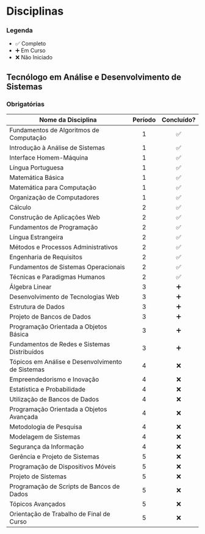# **Disciplinas**

### **Legenda**  
* ✅ Completo  
* ➕ Em Curso  
* ❌ Não Iniciado  

## **Tecnólogo em Análise e Desenvolvimento de Sistemas**  

### **Obrigatórias**  

| Nome da Disciplina                                      | Período | Concluído?   |  
|---------------------------------------------------------|:-------:|:------------:|  
| Fundamentos de Algoritmos de Computação                | 1       | ✅           |  
| Introdução à Análise de Sistemas                       | 1       | ✅           |  
| Interface Homem-Máquina                                | 1       | ✅           |  
| Língua Portuguesa                                      | 1       | ✅           |  
| Matemática Básica                                      | 1       | ✅           |  
| Matemática para Computação                             | 1       | ✅           |  
| Organização de Computadores                           | 1       | ✅           |  
| Cálculo                                               | 2       | ✅           |  
| Construção de Aplicações Web                          | 2       | ✅           |  
| Fundamentos de Programação                            | 2       | ✅           |  
| Língua Estrangeira                                    | 2       | ✅           |  
| Métodos e Processos Administrativos                  | 2       | ✅           |  
| Engenharia de Requisitos                              | 2       | ✅           |  
| Fundamentos de Sistemas Operacionais                 | 2       | ✅           |  
| Técnicas e Paradigmas Humanos                        | 2       | ✅           |  
| Álgebra Linear                                       | 3       | ➕           |  
| Desenvolvimento de Tecnologias Web                   | 3       | ➕           |  
| Estrutura de Dados                                   | 3       | ➕           |  
| Projeto de Bancos de Dados                           | 3       | ➕           |  
| Programação Orientada a Objetos Básica              | 3       | ➕           |  
| Fundamentos de Redes e Sistemas Distribuídos        | 3       | ➕           |  
| Tópicos em Análise e Desenvolvimento de Sistemas    | 4       | ❌           |  
| Empreendedorismo e Inovação                         | 4       | ❌           |  
| Estatística e Probabilidade                         | 4       | ❌           |  
| Utilização de Bancos de Dados                       | 4       | ❌           |  
| Programação Orientada a Objetos Avançada            | 4       | ❌           |  
| Metodologia de Pesquisa                             | 4       | ❌           |  
| Modelagem de Sistemas                               | 4       | ❌           |  
| Segurança da Informação                             | 4       | ❌           |  
| Gerência e Projeto de Sistemas                      | 5       | ❌           |  
| Programação de Dispositivos Móveis                  | 5       | ❌           |  
| Projeto de Sistemas                                 | 5       | ❌           |  
| Programação de Scripts de Bancos de Dados           | 5       | ❌           |  
| Tópicos Avançados                                   | 5       | ❌           |  
| Orientação de Trabalho de Final de Curso           | 5       | ❌           |
